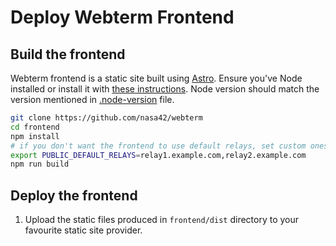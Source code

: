 # Deploy Webterm Frontend

## Build the frontend

Webterm frontend is a static site built using [Astro](https://github.com/withastro/astro). Ensure you've Node installed
or install it
with [these instructions](https://docs.npmjs.com/downloading-and-installing-node-js-and-npm). Node version should
match the version mentioned in [.node-version](../frontend/.node-version) file.

```bash
git clone https://github.com/nasa42/webterm
cd frontend
npm install
# if you don't want the frontend to use default relays, set custom ones before running the build
export PUBLIC_DEFAULT_RELAYS=relay1.example.com,relay2.example.com
npm run build
```

## Deploy the frontend

1. Upload the static files produced in `frontend/dist` directory to your favourite static site provider.

